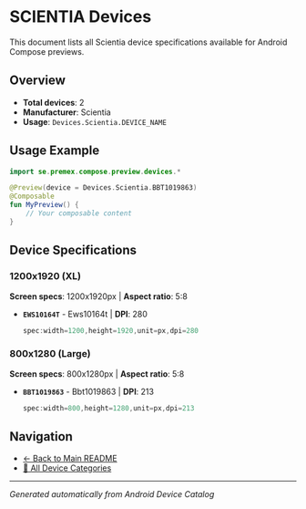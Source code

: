 # SCIENTIA Devices

This document lists all Scientia device specifications available for Android Compose previews.

## Overview

- **Total devices**: 2
- **Manufacturer**: Scientia
- **Usage**: `Devices.Scientia.DEVICE_NAME`

## Usage Example

```kotlin
import se.premex.compose.preview.devices.*

@Preview(device = Devices.Scientia.BBT1019863)
@Composable
fun MyPreview() {
    // Your composable content
}
```

## Device Specifications

### 1200x1920 (XL)

**Screen specs**: 1200x1920px | **Aspect ratio**: 5:8

- **`EWS10164T`** - Ews10164t | **DPI**: 280
  ```kotlin
  spec:width=1200,height=1920,unit=px,dpi=280
  ```

### 800x1280 (Large)

**Screen specs**: 800x1280px | **Aspect ratio**: 5:8

- **`BBT1019863`** - Bbt1019863 | **DPI**: 213
  ```kotlin
  spec:width=800,height=1280,unit=px,dpi=213
  ```

## Navigation

- [← Back to Main README](../../README.md)
- [📱 All Device Categories](../README.md)

---
*Generated automatically from Android Device Catalog*
